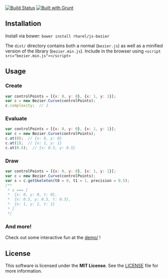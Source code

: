 [![Build Status](https://travis-ci.org/rharel/js-bezier.svg)](https://travis-ci.org/rharel/js-bezier)
[![Built with Grunt](https://cdn.gruntjs.com/builtwith.png)](http://gruntjs.com)

## Installation

Install via bower: `bower install rharel/js-bezier`

The `dist/` directory contains both a normal (`bezier.js`) as well as a minified version of the library (`bezier.min.js`).
Include in the browser using `<script src="bezier.min.js"></script>`

## Usage

### Create
```javascript
var controlPoints = [{x: 0, y: 0}, {x: 1, y: 1}];
var c = new Bezier.Curve(controlPoints);
c.complexity;  // 2
```
### Evaluate
```javascript
var controlPoints = [{x: 0, y: 0}, {x: 1, y: 1}];
var c = new Bezier.Curve(controlPoints);
c.at(0);  // {x: 0, y: 0}
c.at(1);  // {x: 1, y: 1}
c.at(0.5);  // {x: 0.5, y: 0.5}
```

### Draw
```javascript
var controlPoints = [{x: 0, y: 0}, {x: 1, y: 1}];
var c = new Bezier.Curve(controlPoints);
var s = c.getSkeleton(t0 = 0, t1 = 1, precision = 0.5);
/**
 * s === [
 * 	{x: 0, y: 0, t: 0},
 * 	{x: 0.5, y: 0.5, t: 0.5},
 * 	{x: 1, y: 1, t: 1}
 * ]
 */
```

### And more!
Check out some interactive fun at the [demo/](demo/) !

## License

This software is licensed under the **MIT License**. See the [LICENSE](LICENSE.txt) file for more information.

